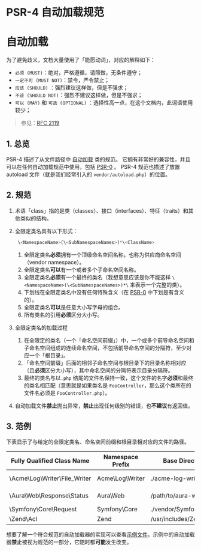 # PSR-4 自动加载规范

# 自动加载

为了避免歧义，文档大量使用了「能愿动词」，对应的解释如下：

- `必须 (MUST)`：绝对，严格遵循，请照做，无条件遵守；
- `一定不可 (MUST NOT)`：禁令，严令禁止；
- `应该 (SHOULD)` ：强烈建议这样做，但是不强求；
- `不该 (SHOULD NOT)`：强烈不建议这样做，但是不强求；
- `可以 (MAY)` 和 `可选 (OPTIONAL)` ：选择性高一点，在这个文档内，此词语使用较少；

> 参见：[RFC 2119](http://www.ietf.org/rfc/rfc2119.txt)

## 1. 总览

PSR-4 描述了从文件路径中 [自动加载](http://php.net/autoload) 类的规范。 它拥有非常好的兼容性，并且可以在任何自动加载规范中使用，包括 [PSR-0](https://github.com/php-fig/fig-standards/blob/master/accepted/PSR-0.md) 。 PSR-4 规范也描述了放置 autoload 文件（就是我们经常引入的 `vendor/autoload.php`）的位置。

## 2. 规范

1. 术语「class」指的是类（classes）、接口（interfaces）、特征（traits）和其他类似的结构。

2. 全限定类名具有以下形式：

   ```php
    \<NamespaceName>(\<SubNamespaceNames>)*\<ClassName>
   ```

    1. 全限定类名**必须**拥有一个顶级命名空间名称，也称为供应商命名空间（vendor namespace）。
    2. 全限定类名**可以**有一个或者多个子命名空间名称。
    3. 全限定类名**必须**有一个最终的类名（我想意思应该是你不能这样 `\<NamespaceName>(\<SubNamespaceNames>)*\` 来表示一个完整的类）。
    4. 下划线在全限定类名中没有任何特殊含义（在 [PSR-0](https://learnku.com/docs/psr/psr-0-automatic-loading-specification) 中下划是有含义的）。
    5. 全限定类名**可以**是任意大小写字母的组合。
    6. 所有类名的引用**必须**区分大小写。

3. 全限定类名的加载过程

    1. 在全限定的类名（一个「命名空间前缀」）中，一个或多个前导命名空间和子命名空间组成的连续命名空间，不包括前导命名空间的分隔符，至少对应一个「根目录」。
    2. 「命名空间前缀」后面的相邻子命名空间与根目录下的目录名称相对应（且**必须**区分大小写），其中命名空间的分隔符表示目录分隔符。
    3. 最终的类名与以`.php` 结尾的文件名保持一致，这个文件的名字**必须**和最终的类名相匹配（意思就是如果类名是 `FooController`，那么这个类所在的文件名必须是 `FooController.php`）。

4. 自动加载文件**禁止**抛出异常，**禁止**出现任何级别的错误，也**不建议**有返回值。

## 3. 范例

下表显示了与给定的全限定类名、命名空间前缀和根目录相对应的文件的路径。

| Fully Qualified Class Name   | Namespace Prefix | Base Directory         | Resulting File Path                       |
| ---------------------------- | ---------------- | ---------------------- | ----------------------------------------- |
| \Acme\Log\Writer\File_Writer | Acme\Log\Writer  | ./acme-log-writer/lib/ | ./acme-log-writer/lib/File_Writer.php     |
| \Aura\Web\Response\Status    | Aura\Web         | /path/to/aura-web/src/ | /path/to/aura-web/src/Response/Status.php |
| \Symfony\Core\Request        | Symfony\Core     | ./vendor/Symfony/Core/ | ./vendor/Symfony/Core/Request.php         |
| \Zend\Acl                    | Zend             | /usr/includes/Zend/    | /usr/includes/Zend/Acl.php                |

想要了解一个符合规范的自动加载器的实现可以查看[示例文件](https://github.com/php-fig/fig-standards/blob/master/accepted/PSR-4-autoloader-examples.md)。示例中的自动加载器**禁止**被视为规范的一部分，它随时都**可能**发生改变。